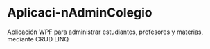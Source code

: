 # Aplicaci-nAdminColegio
Aplicación WPF para administrar estudiantes, profesores y materias, mediante CRUD LINQ
